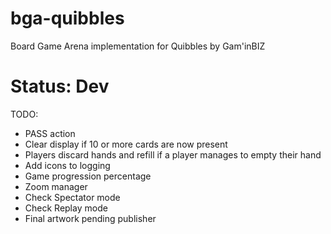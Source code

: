 # bga-quibbles
Board Game Arena implementation for Quibbles by Gam'inBIZ

# Status: Dev

TODO:
- PASS action
- Clear display if 10 or more cards are now present
- Players discard hands and refill if a player manages to empty their hand
- Add icons to logging
- Game progression percentage
- Zoom manager
- Check Spectator mode
- Check Replay mode
- Final artwork pending publisher
 